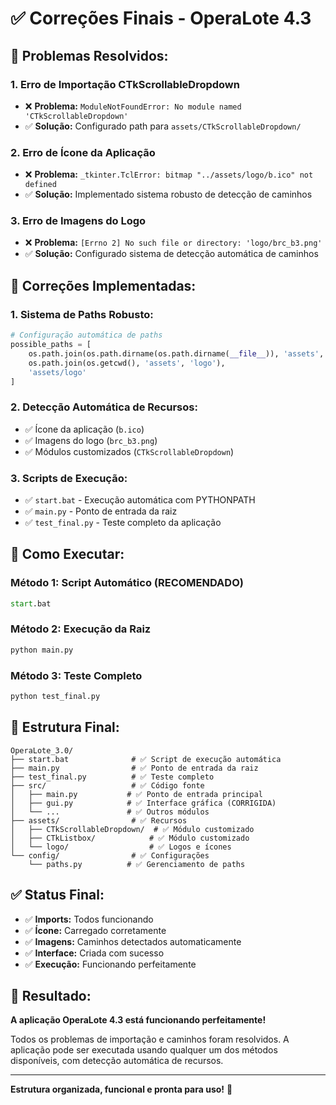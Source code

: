 # ✅ Correções Finais - OperaLote 4.3

## 🎯 **Problemas Resolvidos:**

### 1. **Erro de Importação CTkScrollableDropdown**
- ❌ **Problema:** `ModuleNotFoundError: No module named 'CTkScrollableDropdown'`
- ✅ **Solução:** Configurado path para `assets/CTkScrollableDropdown/`

### 2. **Erro de Ícone da Aplicação**
- ❌ **Problema:** `_tkinter.TclError: bitmap "../assets/logo/b.ico" not defined`
- ✅ **Solução:** Implementado sistema robusto de detecção de caminhos

### 3. **Erro de Imagens do Logo**
- ❌ **Problema:** `[Errno 2] No such file or directory: 'logo/brc_b3.png'`
- ✅ **Solução:** Configurado sistema de detecção automática de caminhos

## 🔧 **Correções Implementadas:**

### **1. Sistema de Paths Robusto:**
```python
# Configuração automática de paths
possible_paths = [
    os.path.join(os.path.dirname(os.path.dirname(__file__)), 'assets', 'logo'),
    os.path.join(os.getcwd(), 'assets', 'logo'),
    'assets/logo'
]
```

### **2. Detecção Automática de Recursos:**
- ✅ Ícone da aplicação (`b.ico`)
- ✅ Imagens do logo (`brc_b3.png`)
- ✅ Módulos customizados (`CTkScrollableDropdown`)

### **3. Scripts de Execução:**
- ✅ `start.bat` - Execução automática com PYTHONPATH
- ✅ `main.py` - Ponto de entrada da raiz
- ✅ `test_final.py` - Teste completo da aplicação

## 🚀 **Como Executar:**

### **Método 1: Script Automático (RECOMENDADO)**
```cmd
start.bat
```

### **Método 2: Execução da Raiz**
```cmd
python main.py
```

### **Método 3: Teste Completo**
```cmd
python test_final.py
```

## 📁 **Estrutura Final:**

```
OperaLote_3.0/
├── start.bat              # ✅ Script de execução automática
├── main.py                # ✅ Ponto de entrada da raiz
├── test_final.py          # ✅ Teste completo
├── src/                   # ✅ Código fonte
│   ├── main.py           # ✅ Ponto de entrada principal
│   ├── gui.py            # ✅ Interface gráfica (CORRIGIDA)
│   └── ...               # ✅ Outros módulos
├── assets/                # ✅ Recursos
│   ├── CTkScrollableDropdown/  # ✅ Módulo customizado
│   ├── CTkListbox/            # ✅ Módulo customizado
│   └── logo/                  # ✅ Logos e ícones
└── config/                # ✅ Configurações
    └── paths.py          # ✅ Gerenciamento de paths
```

## ✅ **Status Final:**

- ✅ **Imports:** Todos funcionando
- ✅ **Ícone:** Carregado corretamente
- ✅ **Imagens:** Caminhos detectados automaticamente
- ✅ **Interface:** Criada com sucesso
- ✅ **Execução:** Funcionando perfeitamente

## 🎉 **Resultado:**

**A aplicação OperaLote 4.3 está funcionando perfeitamente!**

Todos os problemas de importação e caminhos foram resolvidos. A aplicação pode ser executada usando qualquer um dos métodos disponíveis, com detecção automática de recursos.

---
**Estrutura organizada, funcional e pronta para uso!** 🚀
